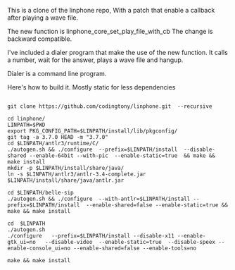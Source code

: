This is a clone of the linphone repo,
With a patch that enable a callback after playing a wave file.

The new function is linphone_core_set_play_file_with_cb
The change is backward compatible.

I've included a  dialer program that make the use of the new function.
It calls a number, wait for the answer, plays a wave file and hangup.

Dialer is a command line program.


Here's how to build it. 
Mostly static for less dependencies

```

git clone https://github.com/codingtony/linphone.git  --recursive

cd linphone/
LINPATH=$PWD
export PKG_CONFIG_PATH=$LINPATH/install/lib/pkgconfig/
git tag -a 3.7.0 HEAD -m "3.7.0"
cd $LINPATH/antlr3/runtime/C/
./autogen.sh && ./configure  --prefix=$LINPATH/install  --disable-shared --enable-64bit --with-pic  --enable-static=true  && make && make install
mkdir -p $LINPATH/install/share/java/
ln -s $LINPATH/antlr3/antlr-3.4-complete.jar $LINPATH/install/share/java/antlr.jar

cd $LINPATH/belle-sip
./autogen.sh && ./configure  --with-antlr=$LINPATH/install --prefix=$LINPATH/install  --enable-shared=false --enable-static=true && make && make install

cd  $LINPATH 
./autogen.sh
./configure   --prefix=$LINPATH/install --disable-x11 --enable-gtk_ui=no   --disable-video  --enable-static=true  --disable-speex --enable-console_ui=no --enable-shared=false --enable-tools=no

make && make install
```
